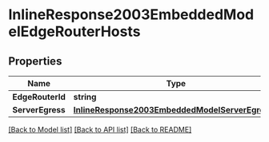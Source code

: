 # InlineResponse2003EmbeddedModelEdgeRouterHosts

## Properties

Name | Type | Description | Notes
------------ | ------------- | ------------- | -------------
**EdgeRouterId** | **string** |  | 
**ServerEgress** | [**InlineResponse2003EmbeddedModelServerEgress1**](inline_response_200_3__embedded_model_serverEgress_1.md) |  | 

[[Back to Model list]](../README.md#documentation-for-models) [[Back to API list]](../README.md#documentation-for-api-endpoints) [[Back to README]](../README.md)


